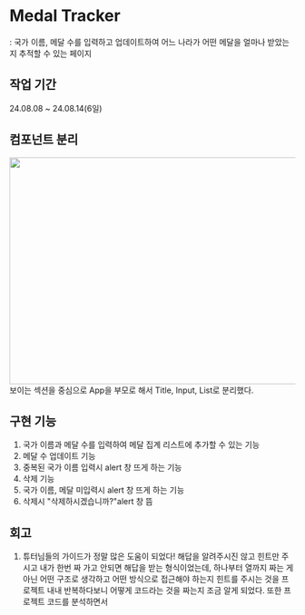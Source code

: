 # Medal Tracker
 : 국가 이름, 메달 수를 입력하고 업데이트하여 어느 나라가 어떤 메달을 얼마나 받았는지 추적할 수 있는 페이지

## 작업 기간
24.08.08 ~ 24.08.14(6일)

## 컴포넌트 분리
<img src="https://github.com/user-attachments/assets/d301f5a7-9805-4c09-a632-57caf458c9b2" width="700" height="400">
보이는 섹션을 중심으로 App을 부모로 해서 Title, Input, List로 분리했다. 

## 구현 기능
1. 국가 이름과 메달 수를 입력하여 메달 집계 리스트에 추가할 수 있는 기능
2. 메달 수 업데이트 기능
3. 중복된 국가 이름 입력시 alert 창 뜨게 하는 기능
4. 삭제 기능
5. 국가 이름, 메달 미입력시 alert 창 뜨게 하는 기능
6. 삭제시 "삭제하시겠습니까?"alert 창 뜸



## 회고
1. 튜터님들의 가이드가 정말 많은 도움이 되었다! 해답을 알려주시진 않고 힌트만 주시고 내가 한번 짜 가고 안되면 해답을 받는 형식이었는데, 하나부터 열까지 짜는 게 아닌 어떤 구조로 생각하고 어떤 방식으로 접근해야 하는지 힌트를 주시는 것을 프로젝트 내내 반복하다보니 어떻게 코드라는 것을 짜는지 조금 알게 되었다. 또한 프로젝트 코드를 분석하면서 
